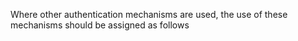 Where other authentication mechanisms are used, the use of these mechanisms should be assigned as follows
